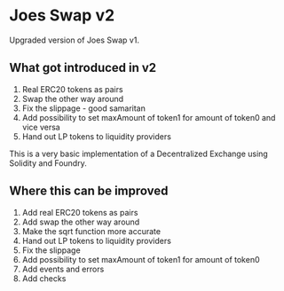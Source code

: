 # Joes Swap v2
Upgraded version of Joes Swap v1.

## What got introduced in v2
1. Real ERC20 tokens as pairs
2. Swap the other way around
3. Fix the slippage - good samaritan
4. Add possibility to set maxAmount of token1 for amount of token0 and vice versa
5. Hand out LP tokens to liquidity providers

This is a very basic implementation of a Decentralized Exchange using Solidity and Foundry.

## Where this can be improved
1. Add real ERC20 tokens as pairs
2. Add swap the other way around
3. Make the sqrt function more accurate
4. Hand out LP tokens to liquidity providers
5. Fix the slippage
6. Add possibility to set maxAmount of token1 for amount of token0
7. Add events and errors
8. Add checks


